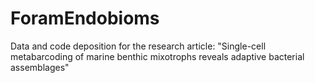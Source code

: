 # ForamEndobioms
Data and code deposition for the research article: "Single-cell metabarcoding of marine benthic mixotrophs reveals adaptive bacterial  assemblages"
